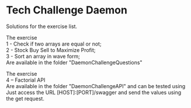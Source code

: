# Tech Challenge Daemon

Solutions for the exercise list.  

The exercise  
 1 - Check if two arrays are equal or not;  
 2 - Stock Buy Sell to Maximize Profit;  
 3 - Sort an array in wave form;  
Are available in the folder "DaemonChallengeQuestions"  
  
The exercise  
 4 – Factorial API  
Are available in the folder "DaemonChallengeAPI" and can be tested using  
Just access the URL [HOST]:[PORT]/swagger and send the values using the get request.  
